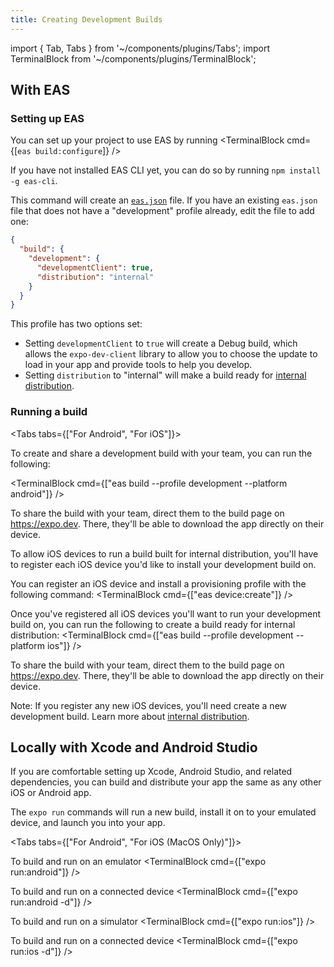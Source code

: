 ```yaml
---
title: Creating Development Builds
---
```


import { Tab, Tabs } from '~/components/plugins/Tabs';
import TerminalBlock from '~/components/plugins/TerminalBlock';

## With EAS

### Setting up EAS

You can set up your project to use EAS by running 
<TerminalBlock cmd={[`eas build:configure`]} /> 

If you have not installed EAS CLI yet, you can do so by running `npm install -g eas-cli`.

This command will create an [`eas.json`](/build/eas-json.md) file.
If you have an existing `eas.json` file that does not have a "development" profile already, edit the file to add one:

```json
{
  "build": {
    "development": {
      "developmentClient": true,
      "distribution": "internal"
    }
  }
}
```

This profile has two options set:

- Setting `developmentClient` to `true` will create a Debug build, which allows the `expo-dev-client` library to allow you to choose the update to load in your app and provide tools to help you develop.
- Setting `distribution` to "internal" will make a build ready for [internal distribution](/build/internal-distribution).

### Running a build


<Tabs tabs={["For Android", "For iOS"]}>

<Tab >

To create and share a development build with your team, you can run the following:

<TerminalBlock cmd={["eas build --profile development --platform android"]} />

To share the build with your team, direct them to the build page on https://expo.dev. There, they'll be able to download the app directly on their device.

</Tab>
<Tab>

To allow iOS devices to run a build built for internal distribution, you'll have to register each iOS device you'd like to install your development build on.

You can register an iOS device and install a provisioning profile with the following command:
<TerminalBlock cmd={["eas device:create"]} />

Once you've registered all iOS devices you'll want to run your development build on, you can run the following to create a build ready for internal distribution:
<TerminalBlock cmd={["eas build --profile development --platform ios"]} />

To share the build with your team, direct them to the build page on https://expo.dev. There, they'll be able to download the app directly on their device.

Note: If you register any new iOS devices, you'll need create a new development build. Learn more about [internal distribution](https://docs.expo.dev/build/internal-distribution/).

</Tab>
</Tabs>


## Locally with Xcode and Android Studio

If you are comfortable setting up Xcode, Android Studio, and related dependencies, you can build and distribute your app the same as any other iOS or Android app.

The `expo run` commands will run a new build, install it on to your emulated device, and launch you into your app.

<Tabs tabs={["For Android", "For iOS (MacOS Only)"]}>

<Tab >

To build and run on an emulator
<TerminalBlock cmd={["expo run:android"]} />

To build and run on a connected device
<TerminalBlock cmd={["expo run:android -d"]} />

</Tab>
<Tab >

To build and run on a simulator
<TerminalBlock cmd={["expo run:ios"]} />

To build and run on a connected device
<TerminalBlock cmd={["expo run:ios -d"]} />
</Tab>



</Tabs>